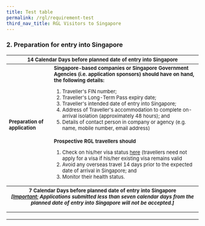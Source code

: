 ```yaml
---
title: Test table
permalink: /rgl/requirement-test
third_nav_title: RGL Visitors to Singapore
---
```


### 2. Preparation for entry into Singapore

<table>
<thead>
  <tr>
    <th colspan="2" style="font-size:13px;"><b>14 Calendar Days</b> before planned date of entry into Singapore</th>
    <!-- <th>Scenarios</th>
   <th>Charging Policy for C+ treatment</th> -->
  </tr>
</thead>
<tbody>
  <tr>
    <td rowspan="2" style="font-size:13px;"><b>Preparation of application</b></td>
    <td style="font-size:13px;"><b>Singapore-based companies or Singapore Government Agencies (i.e. application sponsors) should have on hand, the following details:</b>
      <p style="margin-top:0px;"><ol style="margin-top:0px;">
      <li style="font-size:13px;"> Traveller's FIN number;</li>
      <li style="font-size:13px;"> Traveller's Long-Term Pass expiry date;</li>
      <li style="font-size:13px;"> Traveller's intended date of entry into Singapore;</li>
      <li style="font-size:13px;"> Address of Traveller's accommodation to complete on-arrival isolation (approximately 48 hours); and</li>
      <li style="font-size:13px;"> Details of contact person in company or agency (e.g. name, mobile number, email address)</li>
      </ol>      
      </p>
    </td>
  </tr>
  <tr>
  <td style="font-size:13px;"><b> Prospective RGL travellers should</b>
  <p style="margin-top:0px;"> <ol style="margin-top:0px;">
      <li style="font-size:13px;"> Check on his/her visa status <a href="https://wwww.eservices.ica.gov.sg/esvclandingpage/save">here</a> (travellers need not apply for a visa if his/her existing visa remains valid</li>
      <li style="font-size:13px;"> Avoid any overseas travel 14 days prior to the expected date of arrival in Singapore; and</li>
      <li style="font-size:13px;"> Monitor their health status.</li>
      </ol>        
    </p>
   </td>
  </tr>
  <thead>
  <tr>
     <th colspan="2" style="font-size:13px;"><b>7 Calendar Days</b> before planned date of entry into Singapore
       <p style="font-size:13px; margin-top:0px;"><i>[<b><u>Important:</u></b> Applications submitted less than seven calendar days from the planned date of entry into Singapore will not be accepted.]</i></p>
       </th>
  </tr>
  </thead>
  <tr>
    <td></td>
    <td></td>
  </tr>
  <tr>
    <td></td>
    <td></td>
  </tr>
  <tr>
    <td></td>
    <td></td>
  </tr>
</tbody>
</table>
